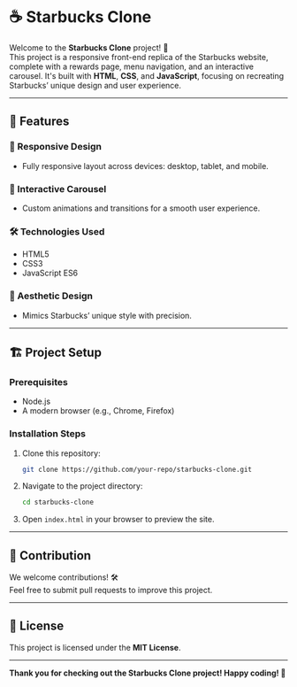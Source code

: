 # ☕ Starbucks Clone

Welcome to the **Starbucks Clone** project! 🌟  
This project is a responsive front-end replica of the Starbucks website, complete with a rewards page, menu navigation, and an interactive carousel. It's built with **HTML**, **CSS**, and **JavaScript**, focusing on recreating Starbucks’ unique design and user experience.  

---

## 🚀 Features

### 📱 Responsive Design  
- Fully responsive layout across devices: desktop, tablet, and mobile.  

### 🎠 Interactive Carousel  
- Custom animations and transitions for a smooth user experience.  

### 🛠️ Technologies Used  
- HTML5  
- CSS3  
- JavaScript ES6  

### 🎨 Aesthetic Design  
- Mimics Starbucks’ unique style with precision.  

---

## 🏗️ Project Setup

### Prerequisites  
- Node.js  
- A modern browser (e.g., Chrome, Firefox)  

### Installation Steps  
1. Clone this repository:  
   ```bash
   git clone https://github.com/your-repo/starbucks-clone.git
   ```  
2. Navigate to the project directory:  
   ```bash
   cd starbucks-clone
   ```  
3. Open `index.html` in your browser to preview the site.  

---

## 🌟 Contribution  
We welcome contributions! 🛠️  
Feel free to submit pull requests to improve this project.  

---

## 📝 License  
This project is licensed under the **MIT License**.  

---

**Thank you for checking out the Starbucks Clone project! Happy coding! 🎉**  
